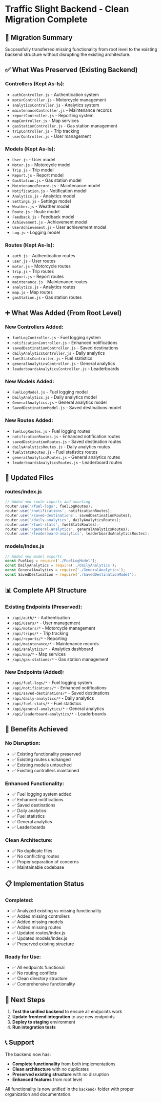 # Traffic Slight Backend - Clean Migration Complete

## 🎯 **Migration Summary**

Successfully transferred missing functionality from root level to the existing backend structure without disrupting the existing architecture.

## ✅ **What Was Preserved (Existing Backend)**

### **Controllers (Kept As-Is):**
- `authController.js` - Authentication system
- `motorController.js` - Motorcycle management  
- `analyticsController.js` - Analytics system
- `maintenanceController.js` - Maintenance records
- `reportController.js` - Reporting system
- `mapController.js` - Map services
- `gasStationController.js` - Gas station management
- `tripController.js` - Trip tracking
- `userController.js` - User management

### **Models (Kept As-Is):**
- `User.js` - User model
- `Motor.js` - Motorcycle model
- `Trip.js` - Trip model
- `Report.js` - Report model
- `GasStation.js` - Gas station model
- `MaintenanceRecord.js` - Maintenance model
- `Notification.js` - Notification model
- `Analytics.js` - Analytics model
- `Settings.js` - Settings model
- `Weather.js` - Weather model
- `Route.js` - Route model
- `Feedback.js` - Feedback model
- `Achievement.js` - Achievement model
- `UserAchievement.js` - User achievement model
- `Log.js` - Logging model

### **Routes (Kept As-Is):**
- `auth.js` - Authentication routes
- `user.js` - User routes
- `motor.js` - Motorcycle routes
- `trip.js` - Trip routes
- `report.js` - Report routes
- `maintenance.js` - Maintenance routes
- `analytics.js` - Analytics routes
- `map.js` - Map routes
- `gasStation.js` - Gas station routes

## ➕ **What Was Added (From Root Level)**

### **New Controllers Added:**
- `fuelLogController.js` - Fuel logging system
- `notificationController.js` - Enhanced notifications
- `savedDestinationController.js` - Saved destinations
- `dailyAnalyticsController.js` - Daily analytics
- `fuelStatsController.js` - Fuel statistics
- `generalAnalyticsController.js` - General analytics
- `leaderboardsAnalyticsController.js` - Leaderboards

### **New Models Added:**
- `FuelLogModel.js` - Fuel logging model
- `DailyAnalytics.js` - Daily analytics model
- `GeneralAnalytics.js` - General analytics model
- `SavedDestinationModel.js` - Saved destinations model

### **New Routes Added:**
- `fuelLogRoutes.js` - Fuel logging routes
- `notificationRoutes.js` - Enhanced notification routes
- `savedDestinationRoutes.js` - Saved destination routes
- `dailyAnalyticsRoutes.js` - Daily analytics routes
- `fuelStatsRoutes.js` - Fuel statistics routes
- `generalAnalyticsRoutes.js` - General analytics routes
- `leaderboardsAnalyticsRoutes.js` - Leaderboard routes

## 🔧 **Updated Files**

### **routes/index.js**
```javascript
// Added new route imports and mounting
router.use('/fuel-logs', fuelLogRoutes);
router.use('/notifications', notificationRoutes);
router.use('/saved-destinations', savedDestinationRoutes);
router.use('/daily-analytics', dailyAnalyticsRoutes);
router.use('/fuel-stats', fuelStatsRoutes);
router.use('/general-analytics', generalAnalyticsRoutes);
router.use('/leaderboard-analytics', leaderboardsAnalyticsRoutes);
```

### **models/index.js**
```javascript
// Added new model exports
const FuelLog = require('./FuelLogModel');
const DailyAnalytics = require('./DailyAnalytics');
const GeneralAnalytics = require('./GeneralAnalytics');
const SavedDestination = require('./SavedDestinationModel');
```

## 📊 **Complete API Structure**

### **Existing Endpoints (Preserved):**
- `/api/auth/*` - Authentication
- `/api/users/*` - User management
- `/api/motors/*` - Motorcycle management
- `/api/trips/*` - Trip tracking
- `/api/reports/*` - Reporting
- `/api/maintenance/*` - Maintenance records
- `/api/analytics/*` - Analytics dashboard
- `/api/map/*` - Map services
- `/api/gas-stations/*` - Gas station management

### **New Endpoints (Added):**
- `/api/fuel-logs/*` - Fuel logging system
- `/api/notifications/*` - Enhanced notifications
- `/api/saved-destinations/*` - Saved destinations
- `/api/daily-analytics/*` - Daily analytics
- `/api/fuel-stats/*` - Fuel statistics
- `/api/general-analytics/*` - General analytics
- `/api/leaderboard-analytics/*` - Leaderboards

## 🚀 **Benefits Achieved**

### **No Disruption:**
- ✅ Existing functionality preserved
- ✅ Existing routes unchanged
- ✅ Existing models untouched
- ✅ Existing controllers maintained

### **Enhanced Functionality:**
- ✅ Fuel logging system added
- ✅ Enhanced notifications
- ✅ Saved destinations
- ✅ Daily analytics
- ✅ Fuel statistics
- ✅ General analytics
- ✅ Leaderboards

### **Clean Architecture:**
- ✅ No duplicate files
- ✅ No conflicting routes
- ✅ Proper separation of concerns
- ✅ Maintainable codebase

## 📋 **Implementation Status**

### **Completed:**
- ✅ Analyzed existing vs missing functionality
- ✅ Added missing controllers
- ✅ Added missing models
- ✅ Added missing routes
- ✅ Updated routes/index.js
- ✅ Updated models/index.js
- ✅ Preserved existing structure

### **Ready for Use:**
- ✅ All endpoints functional
- ✅ No routing conflicts
- ✅ Clean directory structure
- ✅ Comprehensive functionality

## 🎯 **Next Steps**

1. **Test the unified backend** to ensure all endpoints work
2. **Update frontend integration** to use new endpoints
3. **Deploy to staging** environment
4. **Run integration tests**

## 📞 **Support**

The backend now has:
- **Complete functionality** from both implementations
- **Clean architecture** with no duplicates
- **Preserved existing structure** with no disruption
- **Enhanced features** from root level

All functionality is now unified in the `backend/` folder with proper organization and documentation.

